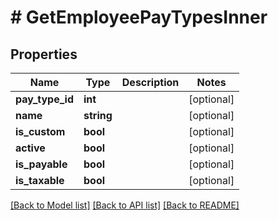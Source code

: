 # # GetEmployeePayTypesInner

## Properties

Name | Type | Description | Notes
------------ | ------------- | ------------- | -------------
**pay_type_id** | **int** |  | [optional]
**name** | **string** |  | [optional]
**is_custom** | **bool** |  | [optional]
**active** | **bool** |  | [optional]
**is_payable** | **bool** |  | [optional]
**is_taxable** | **bool** |  | [optional]

[[Back to Model list]](../../README.md#models) [[Back to API list]](../../README.md#endpoints) [[Back to README]](../../README.md)
